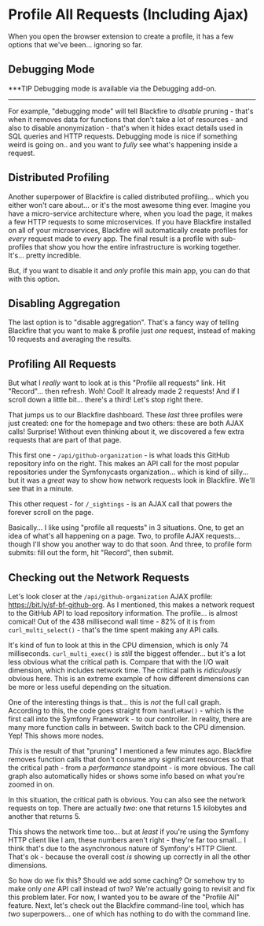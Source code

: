 # Profile All Requests (Including Ajax)

When you open the browser extension to create a profile, it has a few options that
we've been... ignoring so far.

## Debugging Mode

***TIP
Debugging mode is available via the Debugging add-on.
***

For example, "debugging mode" will tell Blackfire to *disable* pruning - that's
when it removes data for functions that don't take a lot of resources - and also
to disable anonymization - that's when it hides exact details used in SQL queries
and HTTP requests. Debugging mode is nice if something weird is going on.. and
you want to *fully* see what's happening inside a request.

## Distributed Profiling

Another superpower of Blackfire is called distributed profiling... which you either
won't care about... or it's the most awesome thing ever. Imagine you have a
micro-service architecture where, when you load the page, it makes a few HTTP
requests to some microservices. If you have Blackfire installed on all of your
microservices, Blackfire will automatically create profiles for *every* request
made to *every* app. The final result is a profile with sub-profiles that show you
how the entire infrastructure is working together. It's... pretty incredible.

But, if you want to disable it and *only* profile this main app, you can do that
with this option.

## Disabling Aggregation

The last option is to "disable aggregation". That's a fancy way of telling Blackfire
that you want to make & profile just *one* request, instead of making 10 requests
and averaging the results.

## Profiling All Requests

But what I *really* want to look at is this "Profile all requests" link. Hit
"Record"... then refresh. Woh! Cool! It already made 2 requests! And if I scroll
down a little bit... there's a third! Let's stop right there.

That jumps us to our Blackfire dashboard. These *last* three profiles were just
created: one for the homepage and two others: these are both AJAX calls! Surprise!
Without even thinking about it, we discovered a few extra requests that are part
of that page.

This first one - `/api/github-organization` - is what loads this GitHub repository
info on the right. This makes an API call for the most popular repositories
under the Symfonycasts organization... which is kind of silly... but it was a *great*
way to show how network requests look in Blackfire. We'll see that in a minute.

This other request - for `/_sightings` - is an AJAX call that powers the forever
scroll on the page.

Basically... I like using "profile all requests" in 3 situations. One, to get
an idea of what's all happening on a page. Two, to profile AJAX requests... though
I'll show you another way to do that soon. And three, to profile form submits: fill
out the form, hit "Record", then submit.

## Checking out the Network Requests

Let's look closer at the `/api/github-organization` AJAX profile:
https://bit.ly/sf-bf-github-org. As I mentioned, this makes a network request
to the GitHub API to load repository information. The profile... is almost comical!
Out of the 438 millisecond wall time - 82% of it is from `curl_multi_select()` -
that's the time spent making any API calls.

It's kind of fun to look at this in the CPU dimension, which is only 74
milliseconds. `curl_multi_exec()` is *still* the biggest offender... but it's
a lot less obvious what the critical path is. Compare that with the I/O wait
dimension, which includes network time. The critical path is *ridiculously*
obvious here. This is an extreme example of how different dimensions can be more
or less useful depending on the situation.

One of the interesting things is that... this is *not* the full call graph.
According to this, the code goes straight from `handleRaw()` - which is the first
call into the Symfony Framework - to our controller. In reality, there are many
more function calls in between. Switch back to the CPU dimension. Yep! This
shows more nodes.

*This* is the result of that "pruning" I mentioned a few minutes ago. Blackfire
removes function calls that don't consume any significant resources so that
the critical path - from a *performance* standpoint - is more obvious. The call
graph also automatically hides or shows some info based on what you're zoomed
in on.

In this situation, the critical path is obvious. You can also see the network
requests on top. There are actually *two*: one that returns 1.5 kilobytes and
another that returns 5.

This shows the network time too... but at *least* if you're using the Symfony
HTTP client like I am, these numbers aren't right - they're far too small...
I think that's due to the asynchronous nature of Symfony's HTTP Client.
That's ok - because the overall cost *is* showing up correctly in all the other
dimensions.

So how do we fix this? Should we add some caching? Or somehow try to make only
*one* API call instead of two?  We're actually going to revisit and fix this problem
later. For now, I wanted you to be aware of the "Profile All" feature. Next,
let's check out the Blackfire command-line tool, which has *two* superpowers...
one of which has nothing to do with the command line.
